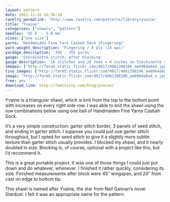 ```yaml
---
layout: pattern
date: 2013-11-26 16:36:10
ravelry_permalink: 'http://www.ravelry.com/patterns/library/yvaine'
title: "Yvaine"
categories: ["shawls", "pattern"]
needles: 'US 8  - 5.0 mm'
sizes: ["one size"]
yarns: 'Handmaiden Fine Yarn Casbah Sock (Fingering)'
yarn_weight_description: 'Fingering / 4 ply (14 wpi)'
yardage_description: '350 - 355 yards'
gauge: 'Stockinette stitch, after blocking'
gauge_description: '16 stitches and 28 rows = 4 inches in Stockinette stitch, after blocking'
images: ["http://farm5.static.flickr.com/4017/4661398106_ae6964a0a4.jpg", "http://farm4.static.flickr.com/3648/3525809842_a7196a0d18.jpg", "http://farm4.static.flickr.com/3647/3525004127_d9248f7976.jpg"]
tiny_images: ["http://farm5.static.flickr.com/4017/4661398106_ae6964a0a4_s.jpg", "http://farm4.static.flickr.com/3648/3525809842_a7196a0d18_s.jpg", "http://farm4.static.flickr.com/3647/3525004127_d9248f7976_s.jpg"]
image: 'http://farm5.static.flickr.com/4017/4661398106_ae6964a0a4_s.jpg'
free: yes
download_link: http://feministy.com/blog/yvaine/
---
```

<p>Yvaine is a triangular shawl, which is knit from the top to the bottom point with increases on every right side row. I was able to knit the shawl using the row combinations below using one ball of Handmaiden Fine Yarns Casbah Sock.</p>

<p>It’s a very simple construction: garter stitch border, 3 panels of seed stitch, and ending in garter stitch. I suppose you could just use garter stitch throughout, but I opted for seed stitch to give it a slightly more subtle texture than garter stitch usually provides. I blocked my shawl, and it nearly doubled in size. Blocking is, of course, optional with a project like this, but I’d recommend it.</p>

<p>This is a great portable project. It was one of those things I could just put down and do whatever, whenever. I finished it rather quickly, considering its size. Finished measurements after block were 45″ wingspan, and 20″ from cast on edge to bottom tip.</p>

<p>This shawl is named after Yvaine, the star from Neil Gaiman’s novel Stardust. I felt it was an appropriate name for the pattern.</p>